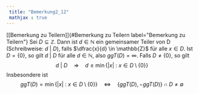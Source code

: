```yaml
---
 title: "Bemerkung2_12"
 mathjax : true
---
```

[\[Bemerkung zu Teilern\]]{#Bemerkung zu Teilern
label="Bemerkung zu Teilern"} Sei $D \subseteq \mathbb{Z}$. Dann ist
$d \in \mathbb{N}$ ein gemeinsamer Teiler von D (Schreibweise:
$d \: \vert \: D$), falls $\dfrac{x}{d} \in \mathbb{Z}$ für alle
$x \in D$. Ist $D = \lbrace 0 \rbrace$, so gilt $d \: \vert \: D$ für
alle $d \in \mathbb{N}$, also $ggT(D)=\infty$. Falls
$D \neq \lbrace 0 \rbrace$, so gilt
$$d \: \vert \: D \quad \Rightarrow \quad d \leq \min \lbrace \vert x \vert \: : \: x \in D\setminus \lbrace 0 \rbrace \rbrace$$
Insbesondere ist
$$ggT(D) = \min \lbrace \vert x \vert \: : \: x \in D\setminus \lbrace 0 \rbrace \rbrace \quad \Leftrightarrow \quad \lbrace ggT(D), -ggT(D) \rbrace \cap D \neq \emptyset$$
